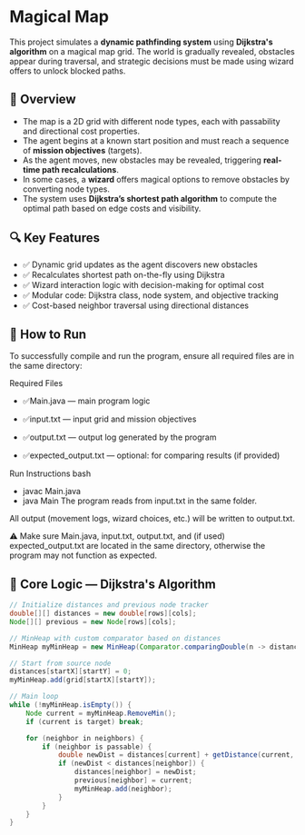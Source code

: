 # Magical Map 

This project simulates a **dynamic pathfinding system** using **Dijkstra's algorithm** on a magical map grid. The world is gradually revealed, obstacles appear during traversal, and strategic decisions must be made using wizard offers to unlock blocked paths.

## 🧭 Overview

- The map is a 2D grid with different node types, each with passability and directional cost properties.
- The agent begins at a known start position and must reach a sequence of **mission objectives** (targets).
- As the agent moves, new obstacles may be revealed, triggering **real-time path recalculations**.
- In some cases, a **wizard** offers magical options to remove obstacles by converting node types.
- The system uses **Dijkstra’s shortest path algorithm** to compute the optimal path based on edge costs and visibility.


## 🔍 Key Features

- ✅ Dynamic grid updates as the agent discovers new obstacles
- ✅ Recalculates shortest path on-the-fly using Dijkstra
- ✅ Wizard interaction logic with decision-making for optimal cost
- ✅ Modular code: Dijkstra class, node system, and objective tracking
- ✅ Cost-based neighbor traversal using directional distances
## 🚀 How to Run
To successfully compile and run the program, ensure all required files are in the same directory:

Required Files
- ✅Main.java — main program logic

- ✅input.txt — input grid and mission objectives

- ✅output.txt — output log generated by the program

- ✅expected_output.txt — optional: for comparing results (if provided)

Run Instructions
bash
- javac Main.java
- java Main
The program reads from input.txt in the same folder.

All output (movement logs, wizard choices, etc.) will be written to output.txt.

⚠️ Make sure Main.java, input.txt, output.txt, and (if used) expected_output.txt are located in the same directory, otherwise the program may not function as expected.


## 🧠 Core Logic — Dijkstra's Algorithm

```java
// Initialize distances and previous node tracker
double[][] distances = new double[rows][cols];
Node[][] previous = new Node[rows][cols];

// MinHeap with custom comparator based on distances
MinHeap myMinHeap = new MinHeap(Comparator.comparingDouble(n -> distances[n.x][n.y]));

// Start from source node
distances[startX][startY] = 0;
myMinHeap.add(grid[startX][startY]);

// Main loop
while (!myMinHeap.isEmpty()) {
    Node current = myMinHeap.RemoveMin();
    if (current is target) break;

    for (neighbor in neighbors) {
        if (neighbor is passable) {
            double newDist = distances[current] + getDistance(current, neighbor);
            if (newDist < distances[neighbor]) {
                distances[neighbor] = newDist;
                previous[neighbor] = current;
                myMinHeap.add(neighbor);
            }
        }
    }
} 

